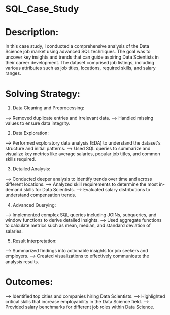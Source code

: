 # SQL_Case_Study

# Description:

In this case study, I conducted a comprehensive analysis of the Data Science job market using advanced SQL techniques. The goal was to uncover key insights and trends that can guide aspiring Data Scientists in their career development.
The dataset comprised job listings, including various attributes such as job titles, locations, required skills, and salary ranges.

# Solving Strategy:

1. Data Cleaning and Preprocessing:

 --> Removed duplicate entries and irrelevant data.
 --> Handled missing values to ensure data integrity.
 
2. Data Exploration:

 --> Performed exploratory data analysis (EDA) to understand the dataset's structure and initial patterns.
 --> Used SQL queries to summarize and visualize key metrics like average salaries, popular job titles, and common skills required.

3. Detailed Analysis:

 --> Conducted deeper analysis to identify trends over time and across different locations.
 --> Analyzed skill requirements to determine the most in-demand skills for Data Scientists.
 --> Evaluated salary distributions to understand compensation trends.

4. Advanced Querying:

 --> Implemented complex SQL queries including JOINs, subqueries, and window functions to derive detailed insights.
 --> Used aggregate functions to calculate metrics such as mean, median, and standard deviation of salaries.

5. Result Interpretation:

 --> Summarized findings into actionable insights for job seekers and employers.
 --> Created visualizations to effectively communicate the analysis results.

# Outcomes:

 --> Identified top cities and companies hiring Data Scientists.
 --> Highlighted critical skills that increase employability in the Data Science field.
 --> Provided salary benchmarks for different job roles within Data Science.
